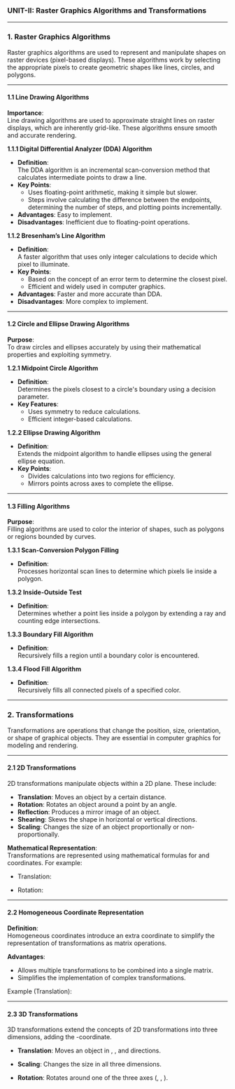 ### **UNIT-II: Raster Graphics Algorithms and Transformations**

---

### **1. Raster Graphics Algorithms**

Raster graphics algorithms are used to represent and manipulate shapes on raster devices (pixel-based displays). These algorithms work by selecting the appropriate pixels to create geometric shapes like lines, circles, and polygons.

---

#### **1.1 Line Drawing Algorithms**

**Importance**:  
Line drawing algorithms are used to approximate straight lines on raster displays, which are inherently grid-like. These algorithms ensure smooth and accurate rendering.

**1.1.1 Digital Differential Analyzer (DDA) Algorithm**

- **Definition**:  
  The DDA algorithm is an incremental scan-conversion method that calculates intermediate points to draw a line.
- **Key Points**:
  - Uses floating-point arithmetic, making it simple but slower.
  - Steps involve calculating the difference between the endpoints, determining the number of steps, and plotting points incrementally.
- **Advantages**: Easy to implement.
- **Disadvantages**: Inefficient due to floating-point operations.

**1.1.2 Bresenham’s Line Algorithm**

- **Definition**:  
  A faster algorithm that uses only integer calculations to decide which pixel to illuminate.
- **Key Points**:
  - Based on the concept of an error term to determine the closest pixel.
  - Efficient and widely used in computer graphics.
- **Advantages**: Faster and more accurate than DDA.
- **Disadvantages**: More complex to implement.

---

#### **1.2 Circle and Ellipse Drawing Algorithms**

**Purpose**:  
To draw circles and ellipses accurately by using their mathematical properties and exploiting symmetry.

**1.2.1 Midpoint Circle Algorithm**

- **Definition**:  
  Determines the pixels closest to a circle's boundary using a decision parameter.
- **Key Features**:
  - Uses symmetry to reduce calculations.
  - Efficient integer-based calculations.

**1.2.2 Ellipse Drawing Algorithm**

- **Definition**:  
  Extends the midpoint algorithm to handle ellipses using the general ellipse equation.
- **Key Points**:
  - Divides calculations into two regions for efficiency.
  - Mirrors points across axes to complete the ellipse.

---

#### **1.3 Filling Algorithms**

**Purpose**:  
Filling algorithms are used to color the interior of shapes, such as polygons or regions bounded by curves.

**1.3.1 Scan-Conversion Polygon Filling**

- **Definition**:  
  Processes horizontal scan lines to determine which pixels lie inside a polygon.

**1.3.2 Inside-Outside Test**

- **Definition**:  
  Determines whether a point lies inside a polygon by extending a ray and counting edge intersections.

**1.3.3 Boundary Fill Algorithm**

- **Definition**:  
  Recursively fills a region until a boundary color is encountered.

**1.3.4 Flood Fill Algorithm**

- **Definition**:  
  Recursively fills all connected pixels of a specified color.

---

### **2. Transformations**

Transformations are operations that change the position, size, orientation, or shape of graphical objects. They are essential in computer graphics for modeling and rendering.

---

#### **2.1 2D Transformations**

2D transformations manipulate objects within a 2D plane. These include:

- **Translation**: Moves an object by a certain distance.
- **Rotation**: Rotates an object around a point by an angle.
- **Reflection**: Produces a mirror image of an object.
- **Shearing**: Skews the shape in horizontal or vertical directions.
- **Scaling**: Changes the size of an object proportionally or non-proportionally.

**Mathematical Representation**:  
Transformations are represented using mathematical formulas for and coordinates. For example:

- Translation:  

- Rotation:  

---

#### **2.2 Homogeneous Coordinate Representation**

**Definition**:  
Homogeneous coordinates introduce an extra coordinate to simplify the representation of transformations as matrix operations.

**Advantages**:

- Allows multiple transformations to be combined into a single matrix.
- Simplifies the implementation of complex transformations.

Example (Translation):

---

#### **2.3 3D Transformations**

3D transformations extend the concepts of 2D transformations into three dimensions, adding the -coordinate.

- **Translation**: Moves an object in , , and directions.  

- **Scaling**: Changes the size in all three dimensions.

- **Rotation**: Rotates around one of the three axes (, , ).


